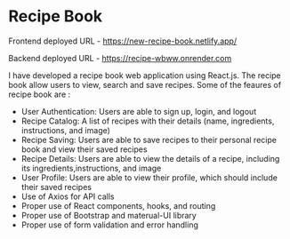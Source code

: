 # Recipe Book
Frontend deployed URL - https://new-recipe-book.netlify.app/

Backend deployed URL - https://recipe-wbww.onrender.com

I have developed a recipe book web application using React.js. The recipe book allow users to view, search and save recipes. Some of the feaures of recipe book are :
- User Authentication: Users are able to sign up, login, and logout
- Recipe Catalog: A list of recipes with their details (name, ingredients, instructions, and image)
- Recipe Saving: Users are able to save recipes to their personal recipe book and view their saved recipes
- Recipe Details: Users are able to view the details of a recipe, including its ingredients,instructions, and image
- User Profile: Users are able to view their profile, which should include their saved recipes
- Use of Axios for API calls
- Proper use of React components, hooks, and routing
- Proper use of Bootstrap and materual-UI library
- Proper use of form validation and error handling
